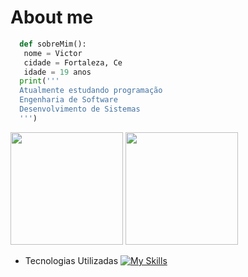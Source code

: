 # About me
```python
  def sobreMim():
   nome = Victor
   cidade = Fortaleza, Ce
   idade = 19 anos
  print('''
  Atualmente estudando programação
  Engenharia de Software
  Desenvolvimento de Sistemas
  ''')
```
<div>
  <img height="180em" src="https://github-readme-stats.vercel.app/api?username=victorlima11&show_icons=true&theme=tokyonight"/>
  <img height="180em" src="https://github-readme-stats.vercel.app/api/top-langs/?username=victorlima11&layout=compact&theme=tokyonight"/>
</div>


* Tecnologias Utilizadas
[![My Skills](https://skillicons.dev/icons?i=py,js,html,css,nodejs,react,ts,git,discord,github,md,ps,postgres,vercel,vite,windows&theme=dark)](https://skillicons.dev)
